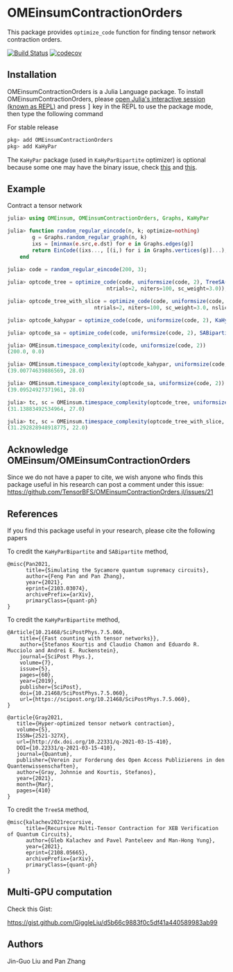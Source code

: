# OMEinsumContractionOrders
This package provides `optimize_code` function for finding tensor network contraction orders.

[![Build Status](https://github.com/TensorBFS/OMEinsumContractionOrders.jl/workflows/CI/badge.svg)](https://github.com/TensorBFS/OMEinsumContractionOrders.jl/actions)
[![codecov](https://codecov.io/gh/TensorBFS/OMEinsumContractionOrders.jl/branch/master/graph/badge.svg?token=BwaF0cV6q1)](https://codecov.io/gh/TensorBFS/OMEinsumContractionOrders.jl)

## Installation
<p>
OMEinsumContractionOrders is a Julia Language package. To install OMEinsumContractionOrders,
    please <a href="https://docs.julialang.org/en/v1/manual/getting-started/">open
    Julia's interactive session (known as REPL)</a> and press <kbd>]</kbd> key in the REPL to use the package mode, then type the following command
</p>

For stable release

```julia
pkg> add OMEinsumContractionOrders
pkg> add KaHyPar
```
The `KaHyPar` package (used in `KaHyParBipartite` optimizer) is optional because some one may have the binary issue, check [this](https://github.com/kahypar/KaHyPar.jl/issues/12) and [this](https://github.com/kahypar/KaHyPar.jl/issues/19).

## Example
Contract a tensor network
```julia
julia> using OMEinsum, OMEinsumContractionOrders, Graphs, KaHyPar

julia> function random_regular_eincode(n, k; optimize=nothing)
	    g = Graphs.random_regular_graph(n, k)
	    ixs = [minmax(e.src,e.dst) for e in Graphs.edges(g)]
	    return EinCode((ixs..., [(i,) for i in Graphs.vertices(g)]...), ())
    end
    
julia> code = random_regular_eincode(200, 3);

julia> optcode_tree = optimize_code(code, uniformsize(code, 2), TreeSA(sc_target=28, βs=0.1:0.1:10,
								ntrials=2, niters=100, sc_weight=3.0));

julia> optcode_tree_with_slice = optimize_code(code, uniformsize(code, 2), TreeSA(sc_target=28, βs=0.1:0.1:10, 
							ntrials=2, niters=100, sc_weight=3.0, nslices=5));

julia> optcode_kahypar = optimize_code(code, uniformsize(code, 2), KaHyParBipartite(sc_target=30, max_group_size=50));

julia> optcode_sa = optimize_code(code, uniformsize(code, 2), SABipartite(sc_target=30, max_group_size=50));

julia> OMEinsum.timespace_complexity(code, uniformsize(code, 2))
(200.0, 0.0)

julia> OMEinsum.timespace_complexity(optcode_kahypar, uniformsize(code, 2))
(39.00774639886569, 28.0)

julia> OMEinsum.timespace_complexity(optcode_sa, uniformsize(code, 2))
(39.09524927371961, 28.0)

julia> tc, sc = OMEinsum.timespace_complexity(optcode_tree, uniformsize(code, 2))
(31.13883492534964, 27.0)

julia> tc, sc = OMEinsum.timespace_complexity(optcode_tree_with_slice, uniformsize(code, 2))
(31.292828948918775, 22.0)
```

## Acknowledge OMEinsum/OMEinsumContractionOrders
Since we do not have a paper to cite, we wish anyone who finds this package useful in his research can post a comment under this issue:
https://github.com/TensorBFS/OMEinsumContractionOrders.jl/issues/21

## References

If you find this package useful in your research, please cite the following papers

To credit the `KaHyParBipartite` and `SABipartite` method,
```
@misc{Pan2021,
      title={Simulating the Sycamore quantum supremacy circuits}, 
      author={Feng Pan and Pan Zhang},
      year={2021},
      eprint={2103.03074},
      archivePrefix={arXiv},
      primaryClass={quant-ph}
}
```

To credit the `KaHyParBipartite` method,
```
@Article{10.21468/SciPostPhys.7.5.060,
	title={{Fast counting with tensor networks}},
	author={Stefanos Kourtis and Claudio Chamon and Eduardo R. Mucciolo and Andrei E. Ruckenstein},
	journal={SciPost Phys.},
	volume={7},
	issue={5},
	pages={60},
	year={2019},
	publisher={SciPost},
	doi={10.21468/SciPostPhys.7.5.060},
	url={https://scipost.org/10.21468/SciPostPhys.7.5.060},
}
```

```
@article{Gray2021,
   title={Hyper-optimized tensor network contraction},
   volume={5},
   ISSN={2521-327X},
   url={http://dx.doi.org/10.22331/q-2021-03-15-410},
   DOI={10.22331/q-2021-03-15-410},
   journal={Quantum},
   publisher={Verein zur Forderung des Open Access Publizierens in den Quantenwissenschaften},
   author={Gray, Johnnie and Kourtis, Stefanos},
   year={2021},
   month={Mar},
   pages={410}
}
```

To credit the `TreeSA` method,
```
@misc{kalachev2021recursive,
      title={Recursive Multi-Tensor Contraction for XEB Verification of Quantum Circuits}, 
      author={Gleb Kalachev and Pavel Panteleev and Man-Hong Yung},
      year={2021},
      eprint={2108.05665},
      archivePrefix={arXiv},
      primaryClass={quant-ph}
}
```

## Multi-GPU computation
Check this Gist:

https://gist.github.com/GiggleLiu/d5b66c9883f0c5df41a440589983ab99

## Authors
Jin-Guo Liu and Pan Zhang
